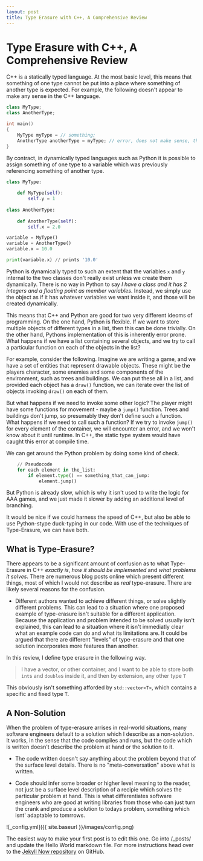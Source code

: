 ```yaml
---
layout: post
title: Type Erasure with C++, A Comprehensive Review
---
```


# Type Erasure with C++, A Comprehensive Review

C++ is a statically typed language. At the most basic level, this means that something of one type cannot be put into a place where something of another type is expected. For example, the following doesn't appear to make any sense in the C++ language.

```cpp
class MyType;
class AnotherType;

int main()
{
    MyType myType = // something;
    AnotherType anotherType = myType; // error, does not make sense, the type is wrong
}
```

By contract, in dynamically typed languages such as Python it is possible to assign something of one type to a variable which was previously referencing something of another type.

```python
class MyType:
    
    def MyType(self):
        self.y = 1
    
class AnotherType:
    
    def AnotherType(self):
        self.x = 2.0

variable = MyType()
variable = AnotherType()
variable.x = 10.0

print(variable.x) // prints '10.0'
```

Python is dynamically typed to such an extent that the variables `x` and `y` internal to the two classes don't really exist unless we create them dynamically. There is no way in Python to say *I have a class and it has 2 integers and a floating point as member variables*. Instead, we simply use the object as if it has whatever variables we want inside it, and those will be created dynamically.

This means that C++ and Python are good for two very different ideoms of programming. On the one hand, Python is flexible. If we want to store multiple objects of different types in a list, then this can be done trivially. On the other hand, Pythons implementation of this is inherently error prone. What happens if we have a list containing several objects, and we try to call a particular function on each of the objects in the list?

For example, consider the following. Imagine we are writing a game, and we have a set of entities that represent drawable objects. These might be the players character, some enemies and some components of the environment, such as trees and buildings. We can put these all in a list, and provided each object has a `draw()` function, we can iterate over the list of objects invoking `draw()` on each of them.

But what happens if we need to invoke some other logic? The player might have some functions for movement - maybe a `jump()` function. Trees and buildings don't jump, so presumably they don't define such a function. What happens if we need to call such a function? If we try to invoke `jump()` for every element of the container, we will encounter an error, and we won't know about it until runtime. In C++, the static type system would have caught this error at compile time.

We can get around the Python problem by doing some kind of check.

```python
    // Pseudocode
    for each element in the_list:
        if element.type() == something_that_can_jump:
            element.jump()
```

But Python is already slow, which is why it isn't used to write the logic for AAA games, and we just made it slower by adding an additional level of branching.

It would be nice if we could harness the speed of C++, but also be able to use Python-stype duck-typing in our code. With use of the techniques of Type-Erasure, we can have both.

## What is Type-Erasure?

There appears to be a significant amount of confusion as to what Type-Erasure in C++ *exactly is*, *how it should be implemented* and *what problems it solves*. There are numerous blog posts online which present different things, most of which I would not describe as *real* type-erasure. There are likely several reasons for the confusion.

- Different authors wanted to achieve different things, or solve slightly different problems. This can lead to a situation where one proposed example of type-erasure isn't suitable for a different application. Because the application and problem intended to be solved usually isn't explained, this can lead to a situation where it isn't immediatly clear what an example code can do and what its limitations are. It could be argued that there are different "levels" of type-erasure and that one solution incorporates more features than another.

In this review, I define type erasure in the following way.

> I have a vector, or other container, and I want to be able to store both `int`s and `double`s inside it, and then by extension, any other type `T`

This obviously isn't something afforded by `std::vector<T>`, which contains a specific and fixed type `T`.

## A Non-Solution

When the problem of type-erasure arrises in real-world situations, many software engineers default to a solution which I describe as a non-solution. It works, in the sense that the code compiles and runs, but the code which is written doesn't describe the problem at hand or the solution to it.

- The code written doesn't say anything about the problem beyond that of the surface level details. There is no "meta-conversation" above what is written.

- Code should infer some broader or higher level meaning to the reader, not just be a surface level description of a recipie which solves the particular problem at hand. This is what differentiates software engineers who are good at writing libraries from those who can just turn the crank and produce a solution to todays problem, something which isnt' adaptable to tomrrows.



![_config.yml]({{ site.baseurl }}/images/config.png)

The easiest way to make your first post is to edit this one. Go into /_posts/ and update the Hello World markdown file. For more instructions head over to the [Jekyll Now repository](https://github.com/barryclark/jekyll-now) on GitHub.